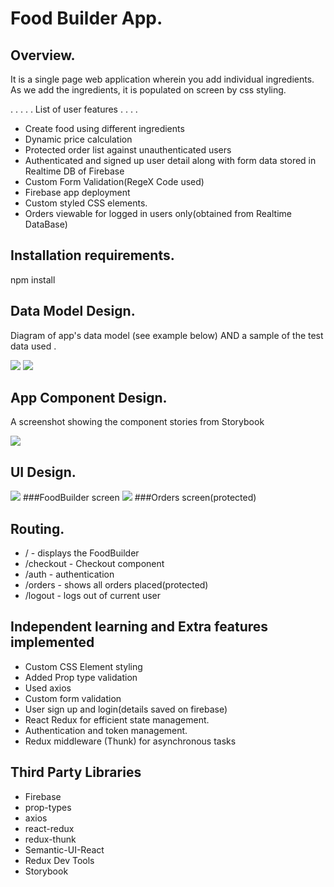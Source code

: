 # Food Builder App.

## Overview.
It is a single page web application wherein you add individual ingredients. As we add the ingredients, it is populated on screen by css styling.


 . . . . . List of user features . . . . 
 
 + Create food using different ingredients
 + Dynamic price calculation
 + Protected order list against unauthenticated users
 + Authenticated and signed up user detail along with form data stored in Realtime DB of Firebase
 + Custom Form Validation(RegeX Code used)
 + Firebase app deployment
 + Custom styled CSS elements.
 + Orders viewable for logged in users only(obtained from Realtime DataBase)
 

## Installation requirements.

npm install

## Data Model Design.

Diagram of app's data model (see example below) AND a sample of the test data used .

![][model1]
![][model2]

## App Component Design.

A screenshot showing the component stories from Storybook  

![][stories]


## UI Design.


![][image1] 
###FoodBuilder screen
![][image2] 
###Orders screen(protected)


## Routing.

+ / - displays the FoodBuilder
+ /checkout - Checkout component
+ /auth - authentication
+ /orders - shows all orders placed(protected)
+ /logout - logs out of current user


## Independent learning and Extra features implemented

 + Custom CSS Element styling
 + Added Prop type validation
 + Used axios
 + Custom form validation
 + User sign up and login(details saved on firebase)
 + React Redux for efficient state management.
 + Authentication and token management.
 + Redux middleware (Thunk) for asynchronous tasks
 
 ## Third Party Libraries 

 + Firebase
 + prop-types
 + axios
 + react-redux
 + redux-thunk
 + Semantic-UI-React
 + Redux Dev Tools
 + Storybook


[model1]: ./data.jpg
[model2]: ./model2.png
[image1]: ./screen1.png
[image2]: ./screen2.png
[stories]: ./storybook.png
